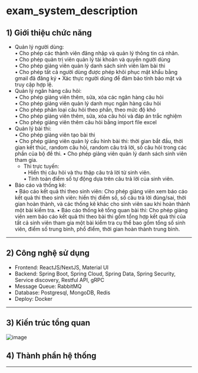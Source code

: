 # exam_system_description
## 1) Giới thiệu chức năng
- Quản lý người dùng:  
  • Cho phép các thành viên đăng nhập và quản lý thông tin cá nhân.  
  • Cho phép quản trị viên quản lý tài khoản và quyền người dùng  
  • Cho phép giảng viên quản lý danh sách sinh viên làm bài thi  
  • Cho phép tất cả người dùng được phép khôi phục mật khẩu bằng gmail đã đăng ký • Xác thực người dùng để đảm bảo tính bảo mật và truy cập hợp lệ.  
- Quản lý ngân hàng câu hỏi:  
  • Cho phép giảng viên thêm, sửa, xóa các ngân hàng câu hỏi  
  • Cho phép giảng viên quản lý danh mục ngân hàng câu hỏi  
  • Cho phép phân loại câu hỏi theo phần, theo mức độ khó  
  • Cho phép giảng viên thêm, sửa, xóa câu hỏi và đáp án trắc nghiệm  
  • Cho phép giảng viên thêm câu hỏi bằng import file excel  
- Quản lý bài thi:  
  • Cho phép giảng viên tạo bài thi  
  • Cho phép giảng viên quản lý cấu hình bài thi: thời gian bắt đầu, thời gian kết thúc,  random câu hỏi, random câu trả lời, số câu hỏi trong các phần của bộ đề thi. • Cho phép giảng viên quản lý danh sách sinh viên tham gia.  
  - Thi trực tuyến:  
  • Hiển thị câu hỏi và thu thập câu trả lời từ sinh viên.  
  • Tính toán điểm số tự động dựa trên câu trả lời của sinh viên.  
- Báo cáo và thống kê:  
  • Báo cáo kết quả thi theo sinh viên: Cho phép giảng viên xem báo cáo kết quả thi theo  sinh viên: hiển thị điểm số, số câu trả lời đúng/sai, thời gian hoàn thành, và các thống  kê khác cho sinh viên sau khi hoàn thành một bài kiểm tra.
  • Báo cáo thống kê tổng quan bài thi: Cho phép giảng viên xem báo cáo kết quả thi theo  bài thi gồm tổng hợp kết quả thi của tất cả sinh viên tham gia một bài kiểm tra cụ thể bao gồm tổng số sinh viên, điểm số trung bình, phổ điểm, thời gian hoàn thành trung  bình.
 
--------------------------
## 2) Công nghệ sử dụng
- Frontend: ReactJS/NextJS, Material UI
- Backend: Spring Boot, Spring Cloud, Spring Data, Spring Security, Service discovery, Restful API, gRPC
- Message Queue: RabbitMQ
- Database: Postgresql, MongoDB, Redis
- Deploy: Docker
--------------------------
## 3) Kiến trúc tổng quan
![image](https://github.com/user-attachments/assets/9572455a-0702-4ade-893c-c522cea791be)

## 4) Thành phần hệ thống
--------------------------
